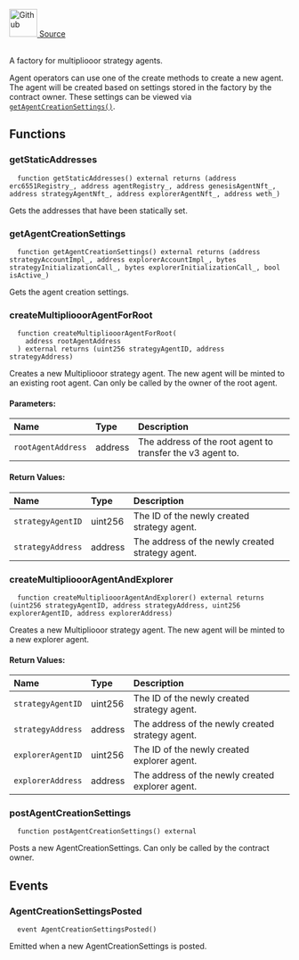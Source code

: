 <a href="https://github.com/AgentFi/agentfi-contracts/blob/main/contracts/interfaces/factory/IMultipliooorAgentFactory.sol"><img src="/img/github.svg" alt="Github" width="50px"/> Source</a><br/><br/>

A factory for multipliooor strategy agents.

Agent operators can use one of the create methods to create a new agent. The agent will be created based on settings stored in the factory by the contract owner. These settings can be viewed via [`getAgentCreationSettings()`](#getagentcreationsettings).


## Functions
### getStaticAddresses
```solidity
  function getStaticAddresses() external returns (address erc6551Registry_, address agentRegistry_, address genesisAgentNft_, address strategyAgentNft_, address explorerAgentNft_, address weth_)
```
Gets the addresses that have been statically set.



### getAgentCreationSettings
```solidity
  function getAgentCreationSettings() external returns (address strategyAccountImpl_, address explorerAccountImpl_, bytes strategyInitializationCall_, bytes explorerInitializationCall_, bool isActive_)
```
Gets the agent creation settings.



### createMultipliooorAgentForRoot
```solidity
  function createMultipliooorAgentForRoot(
    address rootAgentAddress
  ) external returns (uint256 strategyAgentID, address strategyAddress)
```
Creates a new Multipliooor strategy agent.
The new agent will be minted to an existing root agent.
Can only be called by the owner of the root agent.


#### Parameters:
| Name | Type | Description                                                          |
| :--- | :--- | :------------------------------------------------------------------- |
| `rootAgentAddress` | address | The address of the root agent to transfer the v3 agent to. |

#### Return Values:
| Name                           | Type          | Description                                                                  |
| :----------------------------- | :------------ | :--------------------------------------------------------------------------- |
| `strategyAgentID` | uint256 | The ID of the newly created strategy agent. |
| `strategyAddress` | address | The address of the newly created strategy agent. |

### createMultipliooorAgentAndExplorer
```solidity
  function createMultipliooorAgentAndExplorer() external returns (uint256 strategyAgentID, address strategyAddress, uint256 explorerAgentID, address explorerAddress)
```
Creates a new Multipliooor strategy agent.
The new agent will be minted to a new explorer agent.



#### Return Values:
| Name                           | Type          | Description                                                                  |
| :----------------------------- | :------------ | :--------------------------------------------------------------------------- |
| `strategyAgentID` | uint256 | The ID of the newly created strategy agent. |
| `strategyAddress` | address | The address of the newly created strategy agent. |
| `explorerAgentID` | uint256 | The ID of the newly created explorer agent. |
| `explorerAddress` | address | The address of the newly created explorer agent. |

### postAgentCreationSettings
```solidity
  function postAgentCreationSettings() external
```
Posts a new AgentCreationSettings.
Can only be called by the contract owner.




## Events
### AgentCreationSettingsPosted
```solidity
  event AgentCreationSettingsPosted()
```
Emitted when a new AgentCreationSettings is posted.


